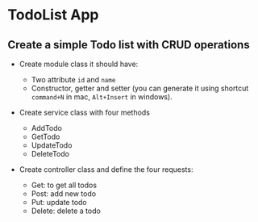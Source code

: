 # TodoList App 

## Create a simple Todo list with CRUD operations

* Create module class it should have: 
    * Two attribute `id` and `name`
    * Constructor, getter and setter (you can generate it using shortcut `command+N` in mac,  `Alt+Insert` in windows). 



* Create service class with four methods 

    * AddTodo
    * GetTodo
    * UpdateTodo
    * DeleteTodo



* Create controller class and define the four requests:

    * Get: to get all todos 
    * Post: add new todo
    * Put: update todo
    * Delete: delete a todo 


